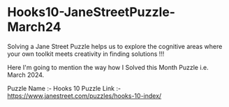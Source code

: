 # Hooks10-JaneStreetPuzzle-March24


Solving a Jane Street Puzzle helps us to explore the cognitive areas where your own toolkit meets creativity in finding solutions !!!


Here I'm going to mention the way how I Solved this Month Puzzle i.e. March 2024.

Puzzle Name :- Hooks 10
Puzzle Link :- https://www.janestreet.com/puzzles/hooks-10-index/
